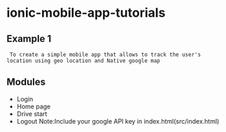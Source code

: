 # ionic-mobile-app-tutorials
## Example 1
     To create a simple mobile app that allows to track the user's location using geo location and Native google map
## Modules 
  * Login
  * Home page
  * Drive start 
  * Logout
  Note:Include your google API key in index.html(src/index.html)

